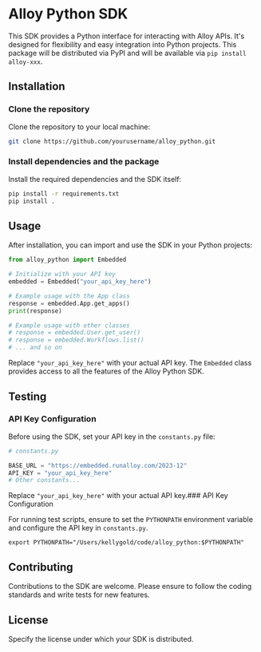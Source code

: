 # Alloy Python SDK

This SDK provides a Python interface for interacting with Alloy APIs. It's designed for flexibility and easy integration into Python projects. This package will be distributed via PyPI and will be available via `pip install alloy-xxx`.

## Installation

### Clone the repository

Clone the repository to your local machine:

```bash
git clone https://github.com/yourusername/alloy_python.git
```

### Install dependencies and the package

Install the required dependencies and the SDK itself:

```bash
pip install -r requirements.txt
pip install .
```

## Usage

After installation, you can import and use the SDK in your Python projects:

```python
from alloy_python import Embedded

# Initialize with your API key
embedded = Embedded("your_api_key_here")

# Example usage with the App class
response = embedded.App.get_apps()
print(response)

# Example usage with other classes
# response = embedded.User.get_user()
# response = embedded.Workflows.list()
# ... and so on
```

Replace `"your_api_key_here"` with your actual API key. The `Embedded` class provides access to all the features of the Alloy Python SDK.

## Testing

### API Key Configuration

Before using the SDK, set your API key in the `constants.py` file:

```python
# constants.py

BASE_URL = "https://embedded.runalloy.com/2023-12"
API_KEY = "your_api_key_here"
# Other constants...
```

Replace `"your_api_key_here"` with your actual API key.### API Key Configuration

For running test scripts, ensure to set the `PYTHONPATH` environment variable and configure the API key in `constants.py`.

```
export PYTHONPATH="/Users/kellygold/code/alloy_python:$PYTHONPATH"
```

## Contributing

Contributions to the SDK are welcome. Please ensure to follow the coding standards and write tests for new features.

## License

Specify the license under which your SDK is distributed.
